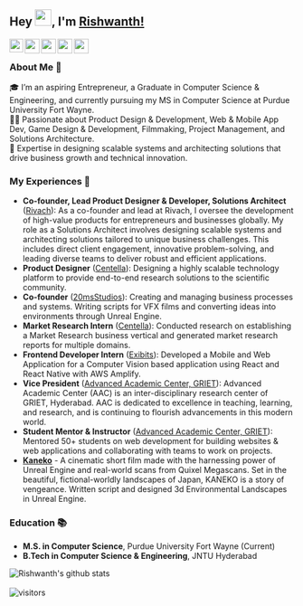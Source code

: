 ## Hey <img src="https://github.com/TheDudeThatCode/TheDudeThatCode/blob/master/Assets/Hi.gif" width="29px">, I'm [Rishwanth!](https://www.rishwanth.com/) 

<a href="https://www.linkedin.com/in/RishwanthPerumandla/">
  <img align="left" width="24px" src="https://cdn.jsdelivr.net/npm/simple-icons@v3/icons/linkedin.svg"  />
</a>
<a href="https://twitter.com/rishwanth1729">
  <img align="left" width="26px" src="https://cdn.jsdelivr.net/npm/simple-icons@v3/icons/twitter.svg" />
</a>
<a href="mailto:rishwanth.perumandla@hotmail.com">
  <img align="left" width="26px" src="https://cdn.jsdelivr.net/npm/simple-icons@v3/icons/gmail.svg" />
</a>
<a href="https://www.youtube.com/channel/UCnGr3eUbmg5gmbJ_PzX3fGQ">
  <img align="left" width="26px" src="https://cdn.jsdelivr.net/npm/simple-icons@v3/icons/youtube.svg" />
</a>
<a href="https://dev.to/rishwanthperumandla">
  <img align="left" width="26px" src="https://cdn.jsdelivr.net/npm/simple-icons@v3/icons/medium.svg" />
</a>

<br />

### About Me 🚀
🎓 I’m an aspiring Entrepreneur, a Graduate in Computer Science & Engineering, and currently pursuing my MS in Computer Science at Purdue University Fort Wayne.  
👨‍💻 Passionate about Product Design & Development, Web & Mobile App Dev, Game Design & Development, Filmmaking, Project Management, and Solutions Architecture.  
💼 Expertise in designing scalable systems and architecting solutions that drive business growth and technical innovation.  

### My Experiences 🙌
- **Co-founder, Lead Product Designer & Developer, Solutions Architect** ([Rivach](https://www.rivach.com/)): As a co-founder and lead at Rivach, I oversee the development of high-value products for entrepreneurs and businesses globally. My role as a Solutions Architect involves designing scalable systems and architecting solutions tailored to unique business challenges. This includes direct client engagement, innovative problem-solving, and leading diverse teams to deliver robust and efficient applications.
- **Product Designer** ([Centella](https://centella.co.in/)): Designing a highly scalable technology platform to provide end-to-end research solutions to the scientific community.
- **Co-founder** ([20msStudios](https://www.20msstudios.com/)): Creating and managing business processes and systems. Writing scripts for VFX films and converting ideas into environments through Unreal Engine.
- **Market Research Intern** ([Centella](https://centella.co.in/)): Conducted research on establishing a Market Research business vertical and generated market research reports for multiple domains.
- **Frontend Developer Intern** ([Exibits](https://exibits.io)): Developed a Mobile and Web Application for a Computer Vision based application using React and React Native with AWS Amplify.
- **Vice President** ([Advanced Academic Center, GRIET](https://www.aacgriet.com)): Advanced Academic Center (AAC) is an inter-disciplinary research center of GRIET, Hyderabad. AAC is dedicated to excellence in teaching, learning, and research, and is continuing to flourish advancements in this modern world.
- **Student Mentor & Instructor** ([Advanced Academic Center, GRIET](https://www.aacgriet.com)): Mentored 50+ students on web development for building websites & web applications and collaborating with teams to work on projects.
- **[Kaneko](https://youtu.be/RYD3EqWPZtQ)** - A cinematic short film made with the harnessing power of Unreal Engine and real-world scans from Quixel Megascans. Set in the beautiful, fictional-worldly landscapes of Japan, KANEKO is a story of vengeance. Written script and designed 3d Environmental Landscapes in Unreal Engine.

### Education 📚
- **M.S. in Computer Science**, Purdue University Fort Wayne (Current)
- **B.Tech in Computer Science & Engineering**, JNTU Hyderabad

![Rishwanth's github stats](https://github-readme-stats.vercel.app/api?username=RishwanthPerumandla&&theme=radical&show_icons=true&hide_border=true)
<br />
<br />
![visitors](https://visitor-badge.laobi.icu/badge?page_id=RishwanthPerumandla.RishwanthPerumandla)
